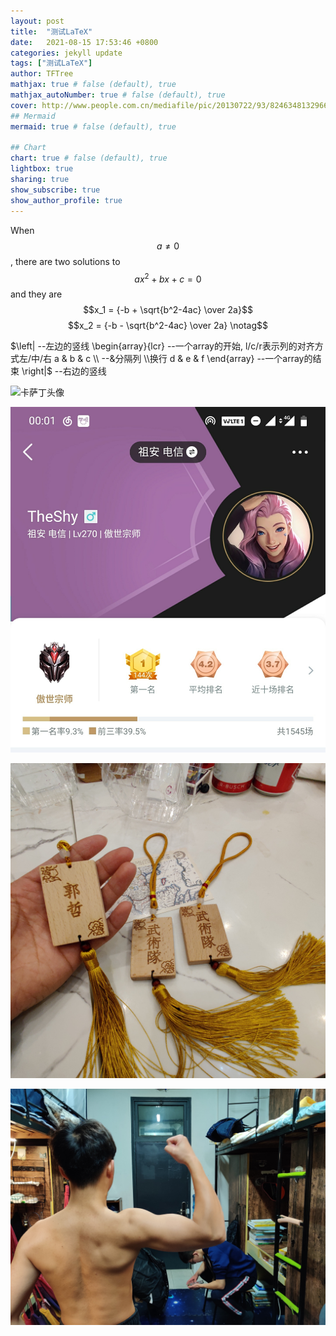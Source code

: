 ```yaml
---
layout: post
title:  "测试LaTeX"
date:   2021-08-15 17:53:46 +0800
categories: jekyll update
tags: ["测试LaTeX"]
author: TFTree
mathjax: true # false (default), true
mathjax_autoNumber: true # false (default), true
cover: http://www.people.com.cn/mediafile/pic/20130722/93/8246348132966964921.jpg
## Mermaid
mermaid: true # false (default), true

## Chart
chart: true # false (default), true
lightbox: true
sharing: true
show_subscribe: true
show_author_profile: true
---
```

When $$a \ne 0$$, there are two solutions to $$ax^2 + bx + c = 0$$ and they are $$x_1 = {-b + \sqrt{b^2-4ac} \over 2a}$$ $$x_2 = {-b - \sqrt{b^2-4ac} \over 2a} \notag$$

$\left|                --左边的竖线
\begin{array}{lcr}     --一个array的开始, l/c/r表示列的对齐方式左/中/右
a & b & c \\           --&分隔列 \\换行 
d & e & f 
\end{array}            --一个array的结束
\right|$               --右边的竖线

![卡萨丁头像](https://gss3.bdstatic.com/84oSdTum2Q5BphGlnYG/timg?wapp&quality=80&size=b150_150&subsize=20480&cut_x=0&cut_w=0&cut_y=0&cut_h=0&sec=1369815402&srctrace&di=c2239bf37d54195610bcae0b43b74099&wh_rate=null&src=http%3A%2F%2Ftiebapic.baidu.com%2Fforum%2Fwh%3D120%2C120%2Fsign%3D12110d11c643ad4ba67b4ec1b032769e%2F9358d109b3de9c821a7a093b7b81800a19d84363.jpg)

![QQ图片20210815235953](\images\QQ图片20210815235953.jpg)

![QQ图片20210815235958](\images\QQ图片20210815235958.jpg)

![QQ图片20210816000005](\images\QQ图片20210816000005.jpg)


